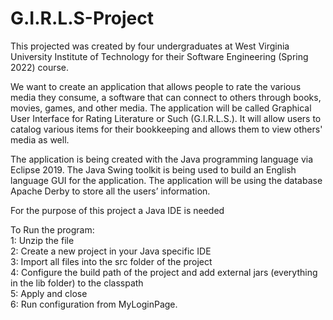 # G.I.R.L.S-Project

This projected was created by four undergraduates at West Virginia University Institute of Technology for their Software Engineering (Spring 2022) course.

We want to create an application that allows people to rate the various media they
consume, a software that can connect to others through books, movies, games, and other
media. The application will be called Graphical User Interface for Rating Literature or Such
(G.I.R.L.S.). It will allow users to catalog various items for their bookkeeping and allows them to
view others' media as well.

The application is being created with the Java programming language via Eclipse 2019. The Java Swing
toolkit is being used to build an English language GUI for the application. The application will be using the database Apache Derby to store all the users’ information.

For the purpose of this project a Java IDE is needed

To Run the program: <br />
1: Unzip the file <br />
2: Create a new project in your Java specific IDE <br />
3: Import all files into the src folder of the project <br />
4: Configure the build path of the project and add external jars (everything in the lib folder) to the classpath <br />
5: Apply and close <br />
6: Run configuration from MyLoginPage.
